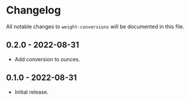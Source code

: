 # Changelog

All notable changes to `weight-conversions` will be documented in this file.

## 0.2.0 - 2022-08-31

- Add conversion to ounces.

## 0.1.0 - 2022-08-31

- Initial release.
